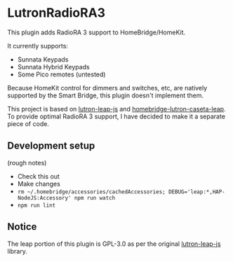 # LutronRadioRA3

This plugin adds RadioRA 3 support to HomeBridge/HomeKit.

It currently supports:

* Sunnata Keypads
* Sunnata Hybrid Keypads
* Some Pico remotes (untested)

Because HomeKit control for dimmers and switches, etc, are natively supported by the Smart Bridge, this plugin doesn't implement them.

This project is based on [lutron-leap-js](https://github.com/thenewwazoo/lutron-leap-js) and [homebridge-lutron-caseta-leap](https://github.com/thenewwazoo/homebridge-lutron-caseta-leap/). To provide optimal RadioRA 3 support, I have decided to make it a separate piece of code.

## Development setup

(rough notes)

* Check this out
* Make changes
* `rm ~/.homebridge/accessories/cachedAccessories; DEBUG='leap:*,HAP-NodeJS:Accessory' npm run watch`
* `npm run lint`

## Notice

The leap portion of this plugin is GPL-3.0 as per the original [lutron-leap-js](https://github.com/thenewwazoo/lutron-leap-js) library.

